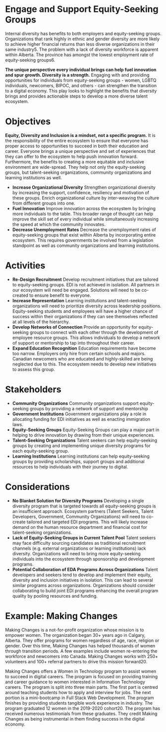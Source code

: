 # Engage and Support Equity-Seeking Groups
Internal diversity has benefits to both employers and equity-seeking groups. Organizations that rank highly in ethnic and gender diversity are more likely to achieve higher financial returns than less diverse organizations in their same industry5. The problem with a lack of diversity workforce is apparent within Alberta. The province has amongst the lowest employment rate of equity-seeking groups6. 

**The unique perspective every individual brings can help fuel innovation and spur growth. Diversity is a strength.** Engaging with and providing opportunities for individuals from equity-seeking groups - women, LGBTQ individuals, newcomers, BIPOC, and others - can strengthen the transition to a digital economy. 
This play looks to highlight the benefits that diversity brings and provides actionable steps to develop a more diverse talent ecosystem.

# Objectives
**Equity, Diversity and Inclusion is a mindset, not a specific program.** It is the responsibility of the entire ecosystem to ensure that everyone has proper access to opportunities to succeed in both their education and career. Everyone brings a unique perspective and set of experiences that they can offer to the ecosystem to help push innovation forward. Furthermore, the benefits to creating a more equitable and inclusive environment are wide-spread. They help not only the equity-seeking groups, but talent-seeking organizations, community organizations and learning institutions as well. 

* **Increase Organizational Diversity** Strengthen organizational diversity by increasing the support, confidence, resiliency and motivation of these groups. Enrich organizational culture by inter-weaving the culture from different groups into one.
* **Fuel Innovation** Improve innovation across the ecosystem by bringing more individuals to the table. This broader range of thought can help improve the skill set of every individual while simultaneously increasing the speed at which the community innovates.
* **Decrease Unemployment Rates** Decrease the unemployment rates of equity-seeking groups that exist within Alberta by incorporating entire ecosystem. This requires governments be involved from a legislation standpoint as well as community organizations and learning institutions.

# Activities
* **Re-Design Recruitment** Develop recruitment initiatives that are tailored to equity-seeking groups. EDI is not achieved in isolation. All partners in our ecosystem will need be engaged. Solutions will need to be co-created to ensure benefit to everyone.
* **Increase Representation** Learning institutions and talent-seeking organizations will need to prioritize diversity across leadership positions. Equity-seeking students and employees will have a higher chance of success within their organizations if they can see themselves reflected at all levels of the hierarchy. 
* **Develop Networks of Connection** Provide an opportunity for equity-seeking groups to connect with each other through the development of employee resource groups. This allows individuals to develop a network of support or mentorship to tap into throughout their career.
* **Expand Education Recognition** Education requirements have become too narrow. Employers only hire from certain schools and majors. Canadian newcomers who are educated and highly-skilled are being neglected due to this.  The ecosystem needs to develop new initiatives to assess this group.

# Stakeholders
* **Community Organizations** Community organizations support equity-seeking groups by providing a network of support and mentorship
* **Government Institutions** Government organizations play a role in allocating funding for EDI initiatives as well as enacting immigration laws. 
* **Equity-Seeking Groups** Equity-Seeking Groups can play a major part in helping to drive innovation by drawing from their unique experiences. 
* **Talent-Seeking Organizations** Talent seekers can help equity-seeking groups by creating and implementing unique diversity programs for each equity-seeking group.
* **Learning Institutions** Learning institutions can help equity-seeking groups by providing scholarships, support groups and additional resources to help individuals with their journey to digital. 

# Considerations
* **No Blanket Solution for Diversity Programs** Developing a single diversity program that is targeted towards all equity-seeking groups is an insufficient approach. Ecosystem partners (Talent Seekers, Talent Developers, Government, Community Organizations) will need to co-create tailored and targeted EDI programs. This will likely increase demand on the human resource department and financial cost for talent-seeking organizations.
* **Lack of Equity-Seeking Groups in Current Talent Pool** Talent seekers may face difficulty sourcing candidates as traditional recruitment channels (e.g. external organizations or learning institutions) lack diversity. Organizations will need to bring more equity-seeking individuals into the ecosystem through sponsorship and development programs.
* **Potential Collaboration of EDA Programs Across Organizations** Talent developers and seekers tend to develop and implement their equity, diversity and inclusion initiatives in isolation. This can lead to several similar programs across organizations. Organizations should consider collaborating to build joint EDI programs enhancing the overall program quality by pooling resources and funding.

# Example: Making Changes
Making Changes is a not-for-profit organization whose mission is to empower women. The organization began 30+ years ago in Calgary, Alberta.  They offer programs for women regardless of age, race, religion or gender. Over this time, Making Changes has helped thousands of women through transition periods. A few examples include women re-entering the workforce and newcomers into Canada. Making Changes works with 250+ volunteers and 100+ referral partners to drive this mission forward20.

Making Changes offers a Women in Technology program to assist women to succeed in digital careers. The program is focused on providing training and career guidance to women interested in Information Technology careers. The program is split into three main parts. The first part is centred around teaching students how to apply and interview for jobs. The next portion is a mini-bootcamp in Full Stack Web Development. The program finishes by providing students tangible work experience in industry. The program graduated 12 women in the 2019-2020 cohort20. The program has received numerous testimonials from these graduates. They credit Making Changes as being instrumental in them finding success in the digital economy.












